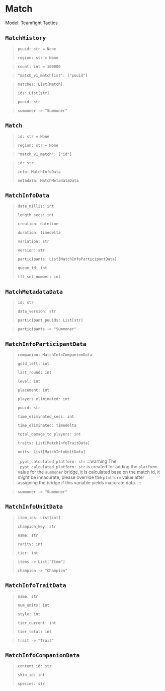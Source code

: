 # Match
Model: Teamfight Tactics

## `MatchHistory` <Badge text="Pyot Core" vertical="middle"/> <Badge text="GET" vertical="middle"/> <Badge text="Iterable" type="warning" vertical="middle"/>
>`puuid: str = None` <Badge text="param" type="warning" vertical="middle"/>
>
>`region: str = None` <Badge text="param" type="warning" vertical="middle"/>

>`count: int = 100000` <Badge text="query" type="error" vertical="middle"/>

>`"match_v1_matchlist": ["puuid"]` <Badge text="endpoint" type="error" vertical="middle"/>

>`matches: List[Match]` <Badge text="Iterator" type="warning" vertical="middle"/>
>
>`ids: List[str]`
>
>`puuid: str`

>`summoner -> "Summoner"` <Badge text="bridge" type="error" vertical="middle"/>

## `Match` <Badge text="Pyot Core" vertical="middle"/> <Badge text="GET" vertical="middle"/>
>`id: str = None` <Badge text="param" type="warning" vertical="middle"/>
>
>`region: str = None` <Badge text="param" type="warning" vertical="middle"/>

>`"match_v1_match": ["id"]` <Badge text="endpoint" type="error" vertical="middle"/>

>`id: str`
>
>`info: MatchInfoData`
>
>`metadata: MatchMetadataData`

## `MatchInfoData` <Badge text="Pyot Static" vertical="middle"/>
>`date_millis: int`
>
>`length_secs: int`
>
>`creation: datetime`
>
>`duration: timedelta`
>
>`variation: str`
>
>`version: str`
>
>`participants: List[MatchInfoParticipantData]`
>
>`queue_id: int`
>
>`tft_set_number: int`

## `MatchMetadataData` <Badge text="Pyot Static" vertical="middle"/>
>`id: str`
>
>`data_version: str`
>
>`participant_puuids: List[str]`

>`participants -> "Summoner"` <Badge text="bridge" type="error" vertical="middle"/>

## `MatchInfoParticipantData` <Badge text="Pyot Static" vertical="middle"/>
>`companion: MatchInfoCompanionData`
>
>`gold_left: int`
>
>`last_round: int`
>
>`level: int`
>
>`placement: int`
>
>`players_eliminated: int`
>
>`puuid: str`
>
>`time_eliminated_secs: int`
>
>`time_eliminated: timedelta`
>
>`total_damage_to_players: int`
>
>`traits: List[MatchInfoTraitData]`
>
>`units: List[MatchInfoUnitData]`
>
>`_pyot_calculated_platform: str`
>:::warning
>The `_pyot_calculated_platform: str` is created for adding the `platform` value for the `summoner` bridge, it is calculated base on the match id, it _might_ be innacurate, please override the `platform` value after assigning the bridge if this variable yields inacurate data.
>:::

>`summoner -> "Summoner"` <Badge text="bridge" type="error" vertical="middle"/>

## `MatchInfoUnitData` <Badge text="Pyot Static" vertical="middle"/>
>`item_ids: List[int]`
>
>`champion_key: str`
>
>`name: str`
>
>`rarity: int`
>
>`tier: int`

>`items -> List["Item"]` <Badge text="bridge" type="error" vertical="middle"/>
>
>`champion -> "Champion"` <Badge text="bridge" type="error" vertical="middle"/>

## `MatchInfoTraitData` <Badge text="Pyot Static" vertical="middle"/>
>`name: str`
>
>`num_units: int`
>
>`style: int`
>
>`tier_current: int`
>
>`tier_total: int`

>`trait -> "Trait"` <Badge text="bridge" type="error" vertical="middle"/>

## `MatchInfoCompanionData` <Badge text="Pyot Static" vertical="middle"/>
>`content_id: str`
>
>`skin_id: int`
>
>`species: str`
